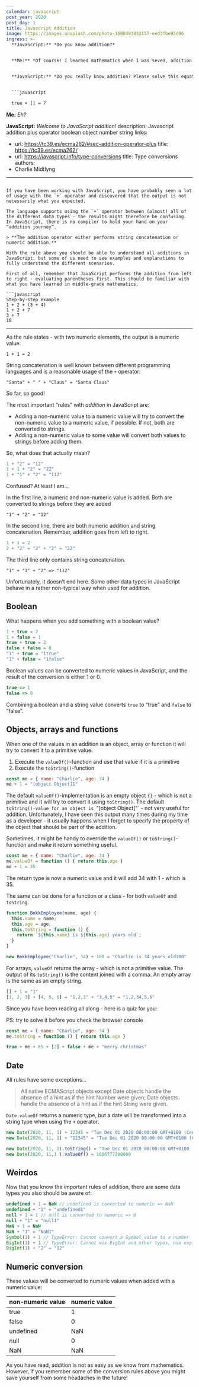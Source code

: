 ```yaml
---
calendar: javascript
post_year: 2020
post_day: 1
title: Javascript Addition
image: https://images.unsplash.com/photo-1600493033157-eed3fbe95d96
ingress: >-
  **JavaScript:** *Do you know addition?*


  **Me:** *Of course! I learned mathematics when I was seven, addition is fairly easy!*


  **JavaScript:** *Do you really know addition? Please solve this equation*


  ```javascript

  true + [] = ?

  ```


  **Me:** *Eh?*


  **JavaScript:** *Welcome to JavaScript addition!*
description: Javascript addition plus operator boolean object number string
links:
  - url: https://tc39.es/ecma262/#sec-addition-operator-plus
    title: https://tc39.es/ecma262/
  - url: https://javascript.info/type-conversions
    title: Type conversions
authors:
  - Charlie Midtlyng
---
```

If you have been working with JavaScript, you have probably seen a lot of usage with the `+` operator and discovered that the output is not necessarily what you expected.

The language supports using the `+` operator between (almost) all of the different data types - the results might therefore be confusing. In JavaScript, there is no compiler to hold your hand on your “addition journey”.

> **The addition operator either performs string concatenation or numeric addition.**

With the rule above you should be able to understand all additions in JavaScript, but some of us need to see examples and explanations to fully understand the different scenarios.

First of all, remember that JavaScript performs the addition from left to right - evaluating parentheses first. This should be familiar with what you have learned in middle-grade mathematics.

```javascript
Step-by-step example
1 + 2 + (3 + 4)
1 + 2 + 7
3 + 7
10
```

----

As the rule states - with two numeric elements, the output is a numeric value:

```1 + 1 = 2```

String concatenation is well known between different programming languages and is a  reasonable usage of the `+` operator:

`"Santa" + " " + "Claus" = "Santa Claus"`

So far, so good!

The most important “rules” with _addition_ in JavaScript are:

* Adding a non-numeric value to a numeric value will try to convert the non-numeric value to a numeric value, if possible. If not, both are converted to strings.
* Adding a non-numeric value to some value will convert both values to strings before adding them.

So, what does that actually mean?

```javascript
1 + "2" = "12"
1 + 1 + "2" = "22"
1 + "1" + "2" = "112"
```

Confused? At least I am…

In the first line, a numeric and non-numeric value is added. Both are converted to strings before they are added

```"1" + "2" = "12"```

In the second line, there are both numeric addition and string concatenation. Remember, addition goes from left to right. 

```javascript
1 + 1 = 2
2 + "2" = "2" + "2" = "22"
```

The third line only contains string concatenation.

`"1" + "1" + "2" => "112"`

Unfortunately, it doesn’t end here. Some other data types in JavaScript behave in a rather non-typical way when used for addition.

## Boolean

What happens when you add something with a boolean value?

```javascript
1 + true = 2
1 + false = 1
true + true = 2
false + false = 0
"1" + true = "1true"
"1" + false = "1false"
```

Boolean values can be converted to numeric values in JavaScript, and the result of the conversion is either 1 or 0.

```javascript
true => 1
false => 0
```

Combining a boolean and a string value converts `true` to “true” and `false` to “false”.

## Objects, arrays and functions

When one of the values in an addition is an object, array or function it will try to convert it to a primitive value.
1) Execute the `valueOf()`-function and use that value if it is a primitive
2) Execute the `toString()`-function

```javascript
const me = { name: "Charlie", age: 34 }
me + 1 = "[object Object]1"
```

The default `valueOf()`-implementation is an empty object `{}` - which is not a primitive and it will try to convert it using `toString()`. The default `toString()-value for an object is `"[object Object]"` - not very useful for addition. Unfortunately, I have seen this output many times during my time as a developer - it usually happens when I forget to specify the property of the object that should be part of the addition.

Sometimes, it might be handy to override the `valueOf()` or `toString()`-function and make it return something useful.

```javascript
const me = { name: "Charlie", age: 34 }
me.valueOf = function () { return this.age }
me + 1 = 35
```

The return type is now a numeric value and it will add 34 with 1 - which is 35.

The same can be done for a function or a class - for both `valueOf` and `toString`.

```javascript
function BekkEmployee(name, age) {
  this.name = name;
  this.age = age;
  this.toString = function () {
    return `${this.name} is ${this.age} years old`;
  }
}

new BekkEmployee("Charlie", 34) + 100 = "Charlie is 34 years old100"
```

For arrays, `valueOf` returns the array - which is not a primitive value. The output of its `toString()` is the content joined with a comma. An empty array is the same as an empty string.

```javascript
[] + 1 = "1"
[1, 2, 3] + [4, 5, 6] = "1,2,3" + "3,4,5" = "1,2,34,5,6"
```

Since you have been reading all along - here is a quiz for you:

PS: try to solve it before you check the browser console

```javascript
const me = { name: "Charlie", age: 34 }
me.toString = function () { return this.age }

true + me + 65 + [2] + false + me + "merry christmas"
```

## Date
All rules have some exceptions...
> All native ECMAScript objects except Date objects handle the absence of a hint as if the hint Number were given; Date objects handle the absence of a hint as if the hint String were given.

`Date.valueOf` returns a numeric type, but a date will be transformed into a string type when using the `+` operator.

```javascript
new Date(2020, 11, 1) + 12345 = "Tue Dec 01 2020 00:00:00 GMT+0100 (Central European Standard Time)12345"
new Date(2020, 11, 1) + "12345" = "Tue Dec 01 2020 00:00:00 GMT+0100 (Central European Standard Time)12345"

new Date(2020, 11, 1).toString() = "Tue Dec 01 2020 00:00:00 GMT+0100 (Central European Standard Time)"
new Date(2020, 11,1 ).valueOf() = 1606777200000
```

## Weirdos

Now that you know the important rules of addition, there are some data types you also should be aware of:

```javascript
undefined + 1 = NaN // undefined is converted to numeric => NaN
undefined + "1" = "undefined1"
null + 1 = 1 // null is converted to numeric => 0
null + "1" = "null1"
NaN + 1 = NaN
NaN + "1" = "NaN1"
Symbol(1) + 1 // TypeError: Cannot convert a Symbol value to a number
BigInt(1) + 1 // TypeError: Cannot mix BigInt and other types, use explicit conversions
BigInt(1) + "2" = "12"
```

## Numeric conversion

These values will be converted to numeric values when added with a numeric value:

| non-numeric value | numeric value |
| ----------------- | ------------- |
| true              | 1             |
| false             | 0             |
| undefined         | NaN           |
| null              | 0             |
| NaN               | NaN           |


As you have read, addition is not as easy as we know from mathematics. However, if you remember some of the conversion rules above you might save yourself from some headaches in the future!